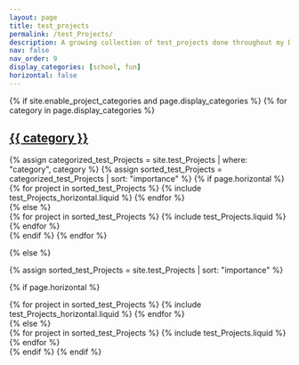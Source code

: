```yaml
---
layout: page
title: test_projects
permalink: /test_Projects/
description: A growing collection of test_projects done throughout my Data Science journey. test #2s
nav: false
nav_order: 9
display_categories: [school, fun]
horizontal: false
---
```


<!-- pages/test_projects.md -->
<div class="test_projects">
{% if site.enable_project_categories and page.display_categories %}
  <!-- Display categorized test_Projects -->
  {% for category in page.display_categories %}
  <a id="{{ category }}" href=".#{{ category }}">
    <h2 class="category">{{ category }}</h2>
  </a>
  {% assign categorized_test_Projects = site.test_Projects | where: "category", category %}
  {% assign sorted_test_Projects = categorized_test_Projects | sort: "importance" %}
  <!-- Generate cards for each project -->
  {% if page.horizontal %}
  <div class="container">
    <div class="row row-cols-2">
    {% for project in sorted_test_Projects %}
      {% include test_Projects_horizontal.liquid %}
    {% endfor %}
    </div>
  </div>
  {% else %}
  <div class="grid">
    {% for project in sorted_test_Projects %}
      {% include test_Projects.liquid %}
    {% endfor %}
  </div>
  {% endif %}
  {% endfor %}

{% else %}

<!-- Display test_Projects without categories -->

{% assign sorted_test_Projects = site.test_Projects | sort: "importance" %}

  <!-- Generate cards for each test project -->

{% if page.horizontal %}

  <div class="container">
    <div class="row row-cols-2">
    {% for project in sorted_test_Projects %}
      {% include test_Projects_horizontal.liquid %}
    {% endfor %}
    </div>
  </div>
  {% else %}
  <div class="grid">
    {% for project in sorted_test_Projects %}
      {% include test_Projects.liquid %}
    {% endfor %}
  </div>
  {% endif %}
{% endif %}
</div>
